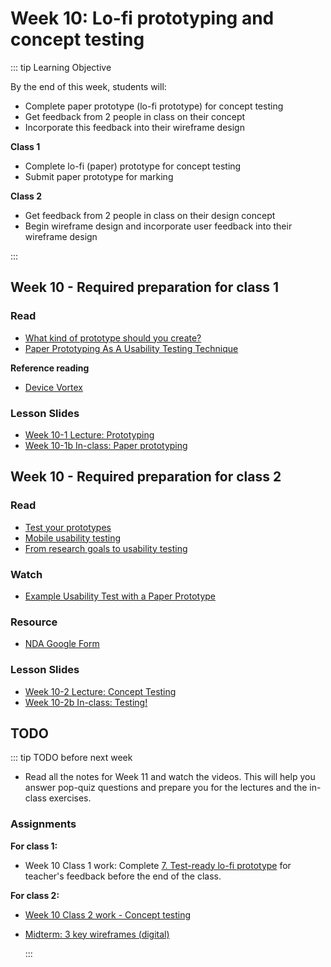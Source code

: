# Week 10: Lo-fi prototyping and concept testing

::: tip Learning Objective

By the end of this week, students will:

- Complete paper prototype (lo-fi prototype) for concept testing 
- Get feedback from 2 people in class on their concept
- Incorporate this feedback into their wireframe design  

**Class 1**

- Complete lo-fi (paper) prototype for concept testing 
- Submit paper prototype for marking

**Class 2**

- Get feedback from 2 people in class on their design concept
- Begin wireframe design and incorporate user feedback into their wireframe design

:::


## Week 10 - Required preparation for class 1

### Read

- [What kind of prototype should you create?](https://www.interaction-design.org/literature/article/what-kind-of-prototype-should-you-create)
- [Paper Prototyping As A Usability Testing Technique](http://usabilitygeek.com/paper-prototyping-as-a-usability-testing-technique/)

**Reference reading**

- [Device Vortex](https://www.nngroup.com/articles/device-vortex)

### Lesson Slides

- [Week 10-1 Lecture: Prototyping](https://drive.google.com/drive/folders/1NIPEEpSmhYMkEWt5WsQyFekJgUcB-2-y)
- [Week 10-1b In-class: Paper prototyping](https://drive.google.com/drive/folders/1NIPEEpSmhYMkEWt5WsQyFekJgUcB-2-y)


## Week 10 - Required preparation for class 2

### Read

- [Test your prototypes](https://www.interaction-design.org/literature/article/test-your-prototypes-how-to-gather-feedback-and-maximise-learning)
- [Mobile usability testing](https://www.interaction-design.org/literature/article/mobile-usability-research-the-important-differences-from-the-desktop)
- [From research goals to usability testing](https://www.nngroup.com/articles/ux-research-goals-to-scenarios/)


### Watch

- [Example Usability Test with a Paper Prototype](https://youtu.be/9wQkLthhHKA)

### Resource

- [NDA Google Form](https://docs.google.com/forms/d/1n3HuVnplNqcCEMLsrF-naGEJvVmObvvVk1axpEjkuew/edit?usp=sharing)


### Lesson Slides

- [Week 10-2 Lecture: Concept Testing](https://drive.google.com/drive/folders/1NIPEEpSmhYMkEWt5WsQyFekJgUcB-2-y)
- [Week 10-2b In-class: Testing!](https://drive.google.com/drive/folders/1NIPEEpSmhYMkEWt5WsQyFekJgUcB-2-y)


## TODO

::: tip TODO before next week

- Read all the notes for Week 11 and watch the videos. This will help you answer pop-quiz questions and prepare you for the lectures and the in-class exercises.

### Assignments

**For class 1:** 
- Week 10 Class 1 work: Complete [7. Test-ready lo-fi prototype](../../assignments/assg7.md) for teacher's feedback before the end of the class. 

**For class 2:** 
- [Week 10 Class 2 work - Concept testing](../../assignments/work-week10-2.md)
- [Midterm: 3 key wireframes (digital)](../../assignments/midterm.md)

  :::